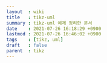 ```yaml
---
layout  : wiki
title   : tikz-uml
summary : tikz-uml 예제 정리한 문서
date    : 2021-07-26 16:18:29 +0900
lastmod : 2021-07-26 16:46:02 +0900
tags    : [tikz, uml]
draft   : false
parent  : tikz
---
```


<script type="text/tikz">
  \usepackage{tikz-uml}
  \begin{tikzpicture}
    \begin{umlsystem}{System 1}
    \tikzset{every node/.append style={inner xsep=12ex,inner ysep=3em}}
    \end{umlsystem}
    \begin{umlsystem}[y=0.2]{System 2}
    \end{umlsystem} begin{umlsystem}{System 1}
  \end{tikzpicture}
</script>
